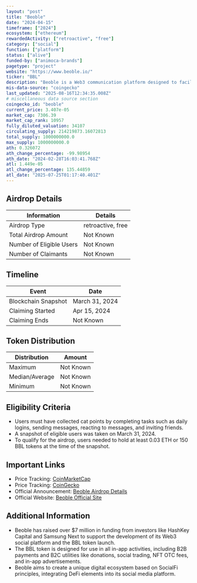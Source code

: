```yaml
---
layout: "post"
title: "Beoble"
date: "2024-04-15"
timeframe: ["2024"]
ecosystem: ["ethereum"]
rewardedActivity: ["retroactive", "free"]
category: ["social"]
function: ["platform"]
status: ["alive"]
funded-by: ["animoca-brands"]
pagetype: "project"
website: "https://www.beoble.io/"
ticker: "BBL"
description: "Beoble is a Web3 communication platform designed to facilitate decentralized wallet-to-wallet messaging. It offers features such as end-to-end encryption, community discovery, and rewards for user engagement."
mis-data-source: "coingecko"
last_updated: "2025-08-16T12:34:35.008Z"
# miscellaneous data source section
coingecko_id: "beoble"
current_price: 3.407e-05
market_cap: 7306.39
market_cap_rank: 10957
fully_diluted_valuation: 34107
circulating_supply: 214219873.16072813
total_supply: 1000000000.0
max_supply: 1000000000.0
ath: 0.326072
ath_change_percentage: -99.98954
ath_date: "2024-02-28T16:03:41.768Z"
atl: 1.449e-05
atl_change_percentage: 135.44859
atl_date: "2025-07-25T01:17:40.401Z"
---
```


## Airdrop Details

| Information              | Details           |
| ------------------------ | ----------------- |
| Airdrop Type             | retroactive, free |
| Total Airdrop Amount     | Not Known         |
| Number of Eligible Users | Not Known         |
| Number of Claimants      | Not Known         |

## Timeline

| Event               | Date           |
| ------------------- | -------------- |
| Blockchain Snapshot | March 31, 2024 |
| Claiming Started    | Apr 15, 2024   |
| Claiming Ends       | Not Known      |

## Token Distribution

| Distribution   | Amount    |
| -------------- | --------- |
| Maximum        | Not Known |
| Median/Average | Not Known |
| Minimum        | Not Known |

## Eligibility Criteria

- Users must have collected cat points by completing tasks such as daily logins, sending messages, reacting to messages, and inviting friends.
- A snapshot of eligible users was taken on March 31, 2024.
- To qualify for the airdrop, users needed to hold at least 0.03 ETH or 150 BBL tokens at the time of the snapshot.

## Important Links

- Price Tracking: [CoinMarketCap](https://coinmarketcap.com/currencies/beoble)
- Price Tracking: [CoinGecko](https://www.coingecko.com/en/coins/beoble)
- Official Announcement: [Beoble Airdrop Details](https://x.com/beoble_official/status/1779859653364752884)
- Official Website: [Beoble Official Site](https://www.beoble.io/)

## Additional Information

- Beoble has raised over $7 million in funding from investors like HashKey Capital and Samsung Next to support the development of its Web3 social platform and the BBL token launch.
- The BBL token is designed for use in all in-app activities, including B2B payments and B2C utilities like donations, social trading, NFT OTC fees, and in-app advertisements.
- Beoble aims to create a unique digital ecosystem based on SocialFi principles, integrating DeFi elements into its social media platform.